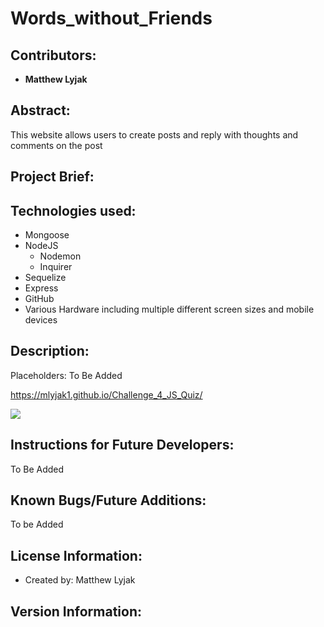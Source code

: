 # Words_without_Friends

## Contributors:

* **Matthew Lyjak**

## Abstract:

This website allows users to create posts and reply with thoughts and comments on the post

## Project Brief:



## Technologies used:

* Mongoose
* NodeJS
    * Nodemon
    * Inquirer
* Sequelize
* Express
* GitHub
* Various Hardware including multiple different screen sizes and mobile devices

## Description:

Placeholders: To Be Added

https://mlyjak1.github.io/Challenge_4_JS_Quiz/

![](assets/images/JS%20Quiz%20Screenshot.png)


## Instructions for Future Developers:

To Be Added

## Known Bugs/Future Additions:

To be Added

## License Information:

* Created by: Matthew Lyjak

## Version Information: